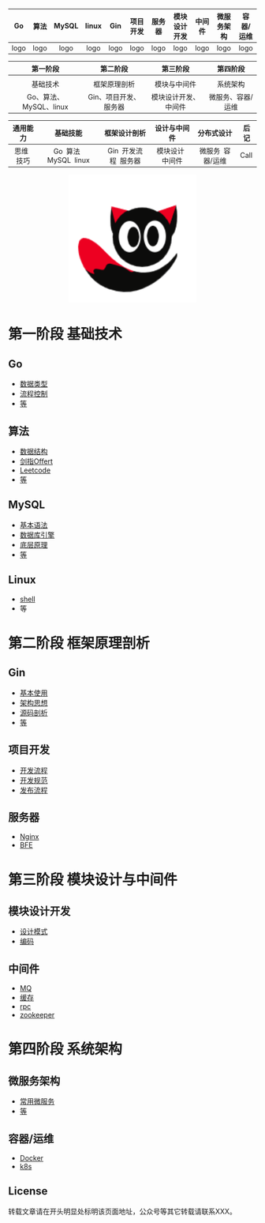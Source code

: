 

|  Go  | 算法 | MySQL | linux | Gin  | 项目开发 | 服务器 | 模块设计开发 | 中间件 | 微服务架构 | 容器/运维 |
| :--: | :--: | :---: | :---: | :--: | :------: | :----: | :----------: | :----: | :--------: | :-------: |
| logo | logo | logo  | logo  | logo |   logo   |  logo  |     logo     |  logo  |    logo    |   logo    |



|        第一阶段        |       第二阶段        |       第三阶段       |     第四阶段      |
| :--------------------: | :-------------------: | :------------------: | :---------------: |
|                        |                       |                      |                   |
|        基础技术        |     框架原理剖析      |     模块与中间件     |     系统架构      |
| Go、算法、MySQL、linux | Gin、项目开发、服务器 | 模块设计开发、中间件 | 微服务、容器/运维 |






|      通用能力      |             基础技能             |     框架设计剖析      |   设计与中间件   |    分布式设计     | 后记 |
| :----------------: | :------------------------------: | :-------------------: | :--------------: | :---------------: | ---- |
| 思维&ensp;技巧 | Go&ensp;算法&ensp;MySQL&ensp;linux | Gin&ensp;开发流程&ensp;服务器 | 模块设计&ensp;中间件 | 微服务&ensp;容器/运维 | Call |

<div align=center>
<img src="./docs/picture/readme_logo/logo.jpg" width="260" height="260"/>
</div>

# 第一阶段 基础技术

## Go

- [数据类型](#)
- [流程控制](#)
- [等](#)

## 算法

- [数据结构](#)
- [剑指Offert](#)
- [Leetcode](#)
- [等](#)

## MySQL

- [基本语法](#)
- [数据库引擎]()
- [底层原理](#)
- [等]()

## Linux

- [shell](#)
- 等



# 第二阶段 框架原理剖析

## Gin

- [基本使用](#)
- [架构思想](#)
- [源码剖析](#)
- [等](#)

## 项目开发

- [开发流程](#)
- [开发规范](#)
- [发布流程](#)

## 服务器

- [Nginx](#)
- [BFE](#)



# 第三阶段 模块设计与中间件

## 模块设计开发

- [设计模式](#)
- [编码](#)

## 中间件

- [MQ](#)
- [缓存](#)
- [rpc](#)
- [zookeeper](#)



# 第四阶段 系统架构

## 微服务架构

- [常用微服务](#)
- [等](#)

## 容器/运维

- [Docker](#)
- [k8s](#)



## License

转载文章请在开头明显处标明该页面地址，公众号等其它转载请联系XXX。